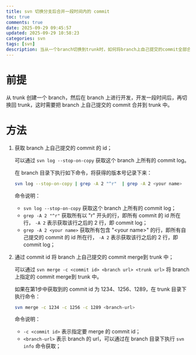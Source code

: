 ```yaml
---
title: svn 切换分支后合并一段时间内的 commit
toc: true
comments: true
date: 2025-09-29 09:45:57
updated: 2025-09-29 10:58:23
categories: svn
tags: [svn]
description: 当从一个branch切换到trunk时，如何将branch上自己提交的commit全部合并到trunk中
---
```


# 前提

从 trunk 创建一个 branch，然后在 branch 上进行开发，开发一段时间后，再切换回 trunk，这时需要把 branch 上自己提交的 commit 合并到 trunk 中。

# 方法

1. 获取 branch 上自己提交的 commit 的 id；
   
   可以通过 `svn log --stop-on-copy` 获取这个 branch 上所有的 commit log。

   在 branch 目录下执行如下命令，将获得的版本号记录下来：

   ```bash
   svn log --stop-on-copy | grep -A 2 "^r"  | grep -A 2 <your name>
   ```
   
   命令说明：

   - `svn log --stop-on-copy` 获取这个 branch 上所有的 commit log；
   - `grep -A 2 "^r"` 获取所有以 "r" 开头的行，即所有 commit 的 id 所在行， `-A 2` 表示获取该行之后的 2 行，即 commit log；
   - `grep -A 2 <your name>` 获取所有包含 "\<your name\>" 的行，即所有自己提交的 commit 的 id 所在行， `-A 2` 表示获取该行之后的 2 行，即 commit log；

2. 通过 commit id 将 branch 上自己提交的 commit merge到 trunk 中；
   
   可以通过 `svn merge -c <commit id> <branch url> <trunk url>` 将 branch 上指定的 commit merge到 trunk 中。

   如果在第1步中获取到的 commit id 为 1234、1256、1289，在 trunk 目录下执行命令：

   ```bash
   svn merge -c 1234 -c 1256 -c 1289 <branch-url>
   ```

   命令说明：

   - `-c <commit id>` 表示指定要 merge 的 commit id；
   - `<branch-url>` 表示 branch 的 url，可以通过在 branch 目录下执行 `svn info` 命令获取；
